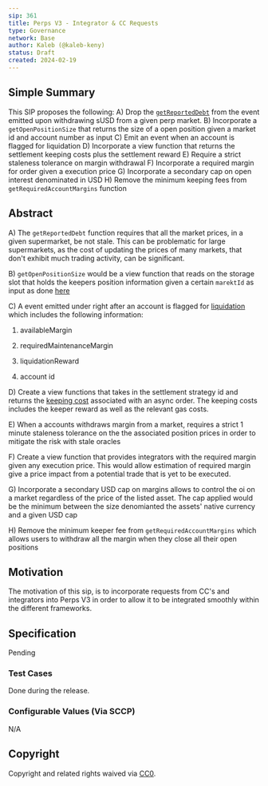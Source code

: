 ```yaml
---
sip: 361
title: Perps V3 - Integrator & CC Requests
type: Governance
network: Base
author: Kaleb (@kaleb-keny)
status: Draft
created: 2024-02-19
---
```


<!--You can leave these HTML comments in your merged SCCP and delete the visible duplicate text guides, they will not appear and may be helpful to refer to if you edit it again. This is the suggested template for new SCCPs. Note that an SCCP number will be assigned by an editor. When opening a pull request to submit your SCCP, please use an abbreviated title in the filename, `sccp-draft_title_abbrev.md`. The title should be 44 characters or less.-->

## Simple Summary

<!--"If you can't explain it simply, you don't understand it well enough." Provide a simplified and layman-accessible explanation of the SCCP.-->

This SIP proposes the following:
A) Drop the [`getReportedDebt`](https://github.com/Synthetixio/synthetix-v3/blob/dcba4ade51c893b7eda5f50657ba4e10dd435fa6/protocol/synthetix/contracts/modules/core/MarketManagerModule.sol#L301) from the event emitted upon withdrawing sUSD from a given perp market.
B) Incorporate a `getOpenPositionSize` that returns the size of a open position given a market id and account number as input
C) Emit an event when an account is flagged for liquidation
D) Incorporate a view function that returns the settlement keeping costs plus the settlement reward
E) Require a strict staleness tolerance on margin withdrawal
F) Incorporate a required margin for order given a execution price
G) Incorporate a secondary cap on open interest denominated in USD
H) Remove the minimum keeping fees from `getRequiredAccountMargins` function


## Abstract

<!--A short (~200 word) description of the variable change proposed.-->

A) The `getReportedDebt` function requires that all the market prices, in a given supermarket, be not stale. This can be problematic for large supermarkets, as the cost of updating the prices of many markets, that don't exhibit much trading activity, can be significant.

B) `getOpenPositionSize` would be a view function that reads on the storage slot that holds the keepers position information given a certain `marektId` as input as done [here](https://github.com/Synthetixio/synthetix-v3/blob/main/markets/perps-market/contracts/modules/PerpsAccountModule.sol#L111C1-L114C1)


C) A event emitted under right after an account is flagged for [liquidation](https://github.com/Synthetixio/synthetix-v3/blob/main/markets/perps-market/contracts/modules/LiquidationModule.sol#L54) which includes the following information:


1. availableMargin

2. requiredMaintenanceMargin

3. liquidationReward

4. account id

D) Create a view functions that takes in the settlement strategy id and returns the [keeping cost](https://github.com/Synthetixio/synthetix-v3/blob/main/markets/perps-market/contracts/storage/AsyncOrder.sol#L313C1-L315C1) associated with an async order. The keeping costs includes the keeper reward as well as the relevant gas costs.

E)  When a accounts withdraws margin from a market, requires a strict 1 minute staleness tolerance on the the associated position prices in order to mitigate the risk with stale oracles

F) Create a view function that provides integrators with the required margin given any execution price. This would allow estimation of required margin give a price impact from a potential trade that is yet to be executed.

G) Incorporate a secondary USD cap on margins allows to control the oi on a market regardless of the price of the listed asset. The cap applied would be the minimum between the size denomianted the assets' native currency and a given USD cap  

H) Remove the minimum keeper fee from `getRequiredAccountMargins` which allows users to withdraw all the margin when they close all their open positions


## Motivation

<!--The motivation is critical for SCCPs that want to update variables within Synthetix. It should clearly explain why the existing variable is not incentive aligned. SCCP submissions without sufficient motivation may be rejected outright.-->

The motivation of this sip, is to incorporate requests from CC's and integrators into Perps V3 in order to allow it to be integrated smoothly within the different frameworks.

## Specification

<!--The specification should describe the syntax and semantics of any new feature, there are five sections
1. Overview
2. Rationale
3. Technical Specification
4. Test Cases
5. Configurable Values
-->

Pending

### Test Cases

<!--Test cases for an implementation are mandatory for SIPs but can be included with the implementation..-->

Done during the release.

### Configurable Values (Via SCCP)

<!--Please list all values configurable via SCCP under this implementation.-->

N/A

## Copyright

Copyright and related rights waived via [CC0](https://creativecommons.org/publicdomain/zero/1.0/).
